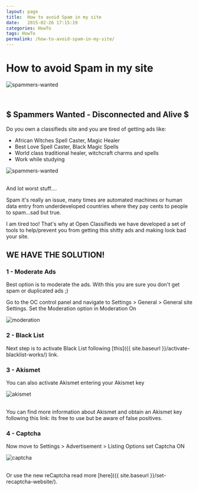 ```yaml
---
layout: page
title:  How to avoid Spam in my site
date:   2015-02-26 17:15:19
categories: HowTo
tags: HowTo
permalink: /how-to-avoid-spam-in-my-site/
---
```

# How to avoid Spam in my site

![spammers-wanted](http://open-classifieds.com/wp-content/uploads/2015/02/hate-spam.png) 

<br>

## $ Spammers Wanted - Disconnected and Alive $

Do you own a classifieds site and you are tired of getting ads like: 

* African Witches Spell Caster, Magic Healer
* Best Love Spell Caster, Black Magic Spells
* World class traditional healer, witchcraft charms and spells
* Work while studying


![spammers-wanted](http://open-classifieds.com/wp-content/uploads/2015/02/spammers-wanted.png) 

<br>
And lot worst stuff.... 

Spam it's really an issue, many times are automated machines or human data entry from underdeveloped countries where they pay cents to people to spam...sad but true. 

I am tired too! That's why at Open Classifieds we have developed a set of tools to help/prevent you from getting this shitty ads and making look bad your site. 

## WE HAVE THE SOLUTION!

### 1 - Moderate Ads

Best option is to moderate the ads. With this you are sure you don't get spam or duplicated ads ;) 

Go to the OC control panel and navigate to Settings > General > General site Settings. Set the Moderation option in Moderation On

![moderation](http://open-classifieds.com/wp-content/uploads/2015/02/moderation.png)


### 2 - Black List


Next step is to activate Black List following [this]({{ site.baseurl }}/activate-blacklist-works/) link.


### 3 - Akismet


You can also activate Akismet entering your Akismet key

![akismet](http://open-classifieds.com/wp-content/uploads/2015/02/akismet.png) 

<br>
You can find more information about Akismet and obtain an Akismet key following this link: <https://akismet.com/> 
its free to use but be aware of false positives.


### 4 - Captcha


Now move to Settings > Advertisement > Listing Options set Captcha ON 

![captcha](http://open-classifieds.com/wp-content/uploads/2015/02/captcha.jpg) 

<br>
Or use the new reCaptcha read more [here]({{ site.baseurl }}/set-recaptcha-website/).



<!--title: How to avoid Spam in my site
link: http://open-classifieds.com/2015/02/26/how-to-avoid-spam-in-my-site/
author: admin
description: 
post_id: 23824
created: 2015/02/26 18:15:19
created_gmt: 2015/02/26 17:15:19
comment_status: open
post_name: how-to-avoid-spam-in-my-site
status: publish
post_type: post-->


